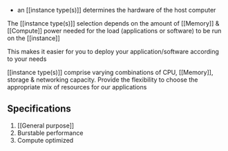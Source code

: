 - an [[instance type(s)]] determines the hardware of the host computer

The [[instance type(s)]] selection depends on the amount of [[Memory]] & [[Compute]] power needed for the load (applications or software) to be run on the [[instance]]

This makes it easier for you to deploy your application/software according to your needs

[[instance type(s)]] comprise varying combinations of CPU, [[Memory]], storage & networking capacity. Provide the flexibility to choose the appropriate mix of resources for our applications
## Specifications
1. [[General purpose]]
2. Burstable performance
3. Compute optimized

